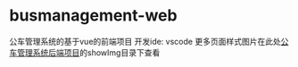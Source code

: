 # busmanagement-web
公车管理系统的基于vue的前端项目
开发ide: vscode
更多页面样式图片在此处[公车管理系统后端项目](https://github.com/tkbyjb/busmanagement)的showImg目录下查看

